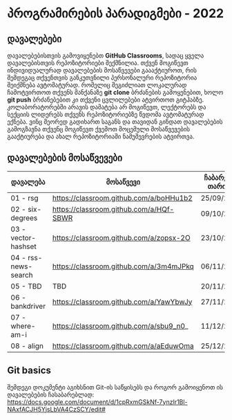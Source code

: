 # პროგრამირების პარადიგმები - 2022

## დავალებები
დავალებებისთვის გამოვიყენებთ **GitHub Classrooms**, სადაც ყველა დავალებისთვის რეპოზიტორიები შექმნილია. თქვენ მოგიწევთ ინდივიდუალურად დავალებების მოსაწვევები გაააქტიუროთ, რის შემდეგაც თქვენთვის განკუთვნილი პერსონალური რეპოზიტორია შეიქმნება ავტომატურად. რომელიც შეგიძლიათ ლოკალურად ჩამოტვირთოთ თქვენს მანქანაზე **git clone** ბრძანების გამოყენებით, ხოლო **git push** ბრძანებებით კი თქვენი ცვლილებები ატვირთოთ გიტჰაბზე. კოლაბორატორებში არავის დამატება არ მოგიწევთ, ლექტორებს და სექციის ლიდერებს თქვენს რეპოზიტორიებზე წვდომა ავტომატურად ექნება. ვინც მეორედ გადიხართ საგანს და თავიდან გინდათ დავალებების გამოგზავნა თქვენც მოგიწევთ ქვემოთ მოცემული მოსაწვევების გააქტიურება და ახალ რეპოზიტორიაში ნამუშევრების ატვირთვა.

## დავალებების მოსაწვევები
| დავალება | მოსაწვევი | ჩაბარების თარიღი |
|----------|-----------|------------------|
| 01 - rsg | https://classroom.github.com/a/boHHu1b2 | 25/09/2022 |
| 02 - six-degrees | https://classroom.github.com/a/HQf-SBWR | 09/10/2022 |
| 03 - vector-hashset | https://classroom.github.com/a/zopsx-2O | 23/10/2022 |
| 04 - rss-news-search | https://classroom.github.com/a/3m4mJPkq | 06/11/2022 |
| 05 - TBD | TBD | 20/11/2022 |
| 06 - bankdriver | https://classroom.github.com/a/YawYbwJy | 27/11/2022 |
| 07 - where-am-i | https://classroom.github.com/a/sbu9_n0_ | 11/12/2022 |
| 08 - align | https://classroom.github.com/a/aEduwOma | 25/12/2022 |

## Git basics
შემდეგი დოკუმენტი აგიხსნით Git-ის საწყისებს და როგორ გამოიყენოთ ის დავალებების ჩასაბარებლად: https://docs.google.com/document/d/1cpRxmGSkNf-7ynzIr1Bl-NAxfACJH5YjsLbVA4CzSCY/edit#
